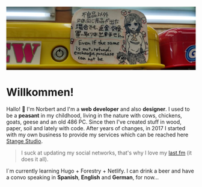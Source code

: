 
![Banner Norbert Stange](https://raw.githubusercontent.com/n0rb3r7/n0rb3r7/master/img/norbert-no-refunds.webp)
# Willkommen!
Hallo! :wave: I'm Norbert and I'm a **web developer** and also **designer**. I used to be a **peasant** in my childhood, living in the nature with cows, chickens, goats, geese and an old 486 PC. Since then I've created stuff in wood, paper, soil and lately with code. 
After years of changes, in 2017 I started with my own business to provide my services which can be reached here [Stange Studio](https://stangestudio.com/).
> I suck at updating my social networks, that's why I love my [last.fm](https://www.last.fm/es/user/N0rb3r7/) (it does it all).

I`m currently learning Hugo + Forestry + Netlify. 
I can drink a beer and have a convo speaking in **Spanish**, **English** and **German**, for now... 

<!--


**n0rb3r7/n0rb3r7** is a ✨ _special_ ✨ repository because its `README.md` (this file) appears on your GitHub profile.


-->
